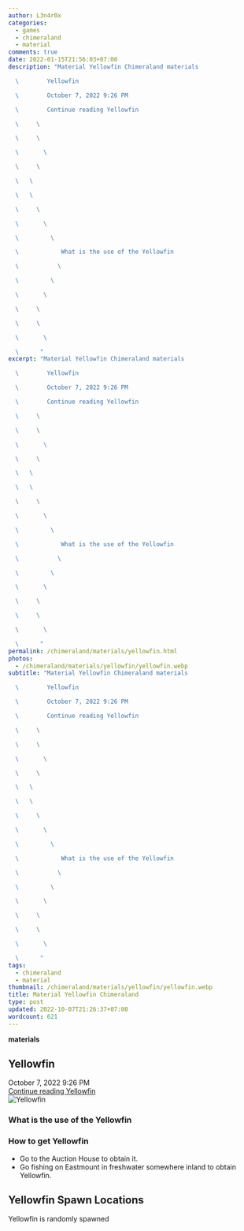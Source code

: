 ```yaml
---
author: L3n4r0x
categories:
  - games
  - chimeraland
  - material
comments: true
date: 2022-01-15T21:56:03+07:00
description: "Material Yellowfin Chimeraland materials

  \        Yellowfin

  \        October 7, 2022 9:26 PM

  \        Continue reading Yellowfin

  \     \ 

  \     \ 

  \       \ 

  \     \ 

  \   \ 

  \   \ 

  \     \ 

  \       \ 

  \         \ 

  \            What is the use of the Yellowfin

  \           \ 

  \         \ 

  \       \ 

  \     \ 

  \     \ 

  \       \ 

  \      "
excerpt: "Material Yellowfin Chimeraland materials

  \        Yellowfin

  \        October 7, 2022 9:26 PM

  \        Continue reading Yellowfin

  \     \ 

  \     \ 

  \       \ 

  \     \ 

  \   \ 

  \   \ 

  \     \ 

  \       \ 

  \         \ 

  \            What is the use of the Yellowfin

  \           \ 

  \         \ 

  \       \ 

  \     \ 

  \     \ 

  \       \ 

  \      "
permalink: /chimeraland/materials/yellowfin.html
photos:
  - /chimeraland/materials/yellowfin/yellowfin.webp
subtitle: "Material Yellowfin Chimeraland materials

  \        Yellowfin

  \        October 7, 2022 9:26 PM

  \        Continue reading Yellowfin

  \     \ 

  \     \ 

  \       \ 

  \     \ 

  \   \ 

  \   \ 

  \     \ 

  \       \ 

  \         \ 

  \            What is the use of the Yellowfin

  \           \ 

  \         \ 

  \       \ 

  \     \ 

  \     \ 

  \       \ 

  \      "
tags:
  - chimeraland
  - material
thumbnail: /chimeraland/materials/yellowfin/yellowfin.webp
title: Material Yellowfin Chimeraland
type: post
updated: 2022-10-07T21:26:37+07:00
wordcount: 621
---
```


<link
  rel="stylesheet"
  href="https://rawcdn.githack.com/dimaslanjaka/Web-Manajemen/870a349/css/bootstrap-5-3-0-alpha3-wrapper.css"
/>
<section id="bootstrap-wrapper">
  <div data-bs-theme="dark">
    <div
      class="row g-0 border rounded overflow-hidden flex-md-row mb-4 shadow-sm position-relative bg-dark text-light"
    >
      <div class="col p-4 d-flex flex-column position-static">
        <strong class="d-inline-block mb-2 text-success">materials</strong>
        <h2 class="mb-0">Yellowfin</h2>
        <div class="mb-1 text-muted">October 7, 2022 9:26 PM</div>
        <a
          href="/chimeraland/materials/yellowfin.html"
          class="stretched-link d-none text-primary"
          >Continue reading Yellowfin</a
        >
      </div>
      <div class="col-auto d-none d-md-block d-lg-block">
        <img
          src="https://www.webmanajemen.com/chimeraland/materials/yellowfin/yellowfin.webp"
          alt="Yellowfin"
        />
      </div>
    </div>
    <div class="row">
      <div class="col-lg-6 col-12 mb-2">
        <div class="card">
          <div class="card-body">
            <h3 class="card-title">What is the use of the Yellowfin</h3>
            <div class="card-text"><ul></ul></div>
          </div>
        </div>
      </div>
      <div class="col-lg-6 col-12 mb-2">
        <div class="card">
          <div class="card-body">
            <h3 class="card-title">How to get Yellowfin</h3>
            <div class="card-text">
              <ul>
                <li>Go to the Auction House to obtain it.</li>
                <li>
                  Go fishing on Eastmount in freshwater somewhere inland to
                  obtain Yellowfin.
                </li>
              </ul>
            </div>
          </div>
        </div>
      </div>
      <div class="col-12 mb-2">
        <h2>Yellowfin Spawn Locations</h2>
        <p>Yellowfin is randomly spawned</p>
      </div>
    </div>
  </div>
</section>